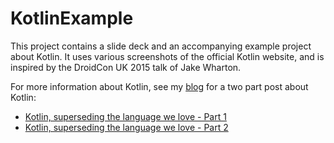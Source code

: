 # KotlinExample
This project contains a slide deck and an accompanying example project about Kotlin. 
It uses various screenshots of the official Kotlin website, and is inspired by the DroidCon UK 2015 talk of Jake Wharton.

For more information about Kotlin, see my [blog](www.endran.nl/blog) for a two part post about Kotlin:
 - [Kotlin, superseding the language we love - Part 1](http://www.endran.nl/blog/kotlin-superseding-the-language-we-love-1/)
 - [Kotlin, superseding the language we love - Part 2](http://www.endran.nl/blog/kotlin-super-seeding-the-language-we-love-2/)

